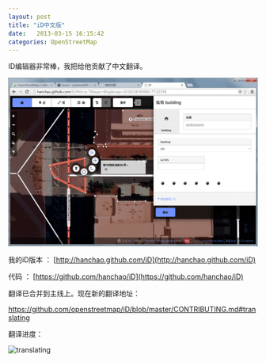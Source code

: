 ```yaml
---
layout: post
title: "iD中文版"
date:   2013-03-15 16:15:42
categories: OpenStreetMap
---
```


ID编辑器非常棒，我把给他贡献了中文翻译。

![iD](/pic/iD_in_Chinese.png)

我的iD版本 ：
[http://hanchao.github.com/iD](http://hanchao.github.com/iD)

代码 ：
[https://github.com/hanchao/iD](https://github.com/hanchao/iD)

翻译已合并到主线上。现在新的翻译地址：

<https://github.com/openstreetmap/iD/blob/master/CONTRIBUTING.md#translating>

翻译进度：

![translating](https://www.transifex.com/projects/p/id-editor/chart/image_png)
